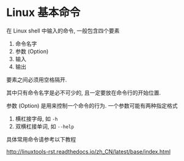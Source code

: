 # Linux 基本命令

在 Linux shell 中输入的命令, 一般包含四个要素 

1. 命令名字
1. 参数 (Option)
1. 输入
1. 输出

要素之间必须用空格隔开.

其中只有命令名字是必不可少的, 且一定要放在命令行的开始位置.

参数 (Option) 是用来控制一个命令的行为. 一个参数可能有两种指定格式

1. 横杠接字母, 如 `-h`
1. 双横杠接单词, 如 `--help`


具体常用命令请参考以下教程

http://linuxtools-rst.readthedocs.io/zh_CN/latest/base/index.html
